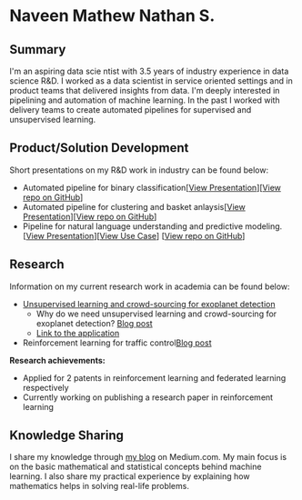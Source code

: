 # Naveen Mathew Nathan S.

## Summary

I'm an aspiring data scie ntist with 3.5 years of industry experience in data science R&D. I worked as a data scientist in service oriented settings and in product teams that delivered insights from data. I'm deeply interested in pipelining and automation of machine learning. In the past I worked with delivery teams to create automated pipelines for supervised and unsupervised learning.

## Product/Solution Development

Short presentations on my R&D work in industry can be found below:

- Automated pipeline for binary classification[[View Presentation](supervised_slides.html)][[View repo on GitHub](https://github.com/SNaveenMathew/EnsembleModel)]
- Automated pipeline for clustering and basket anlaysis[[View Presentation](unsupervised_slides.html)][[View repo on GitHub](https://github.com/SNaveenMathew/AutomatedClustering)]
- Pipeline for natural language understanding and predictive modeling. [[View Presentation](text_classification_presentation.html)][[View Use Case](text_classification_use_case.html)] [[View repo on GitHub](https://github.com/SNaveenMathew/TextMining)]

## Research

Information on my current research work in academia can be found below:

- [Unsupervised learning and crowd-sourcing for exoplanet detection](https://snaveenmathew.github.io/Unsupervised-Exoplanet/)
    - Why do we need unsupervised learning and crowd-sourcing   for exoplanet detection? [Blog post]()
    - [Link to the application](https://snaveenmathew.shinyapps.io/unsupervised_exoplanet/)
- Reinforcement learning for traffic control[Blog post](https://medium.com/@pg13s_nathan/lessons-from-my-internship-and-immediate-aftermath-40edacfa0b85)

**Research achievements:**

- Applied for 2 patents in reinforcement learning and federated learning respectively
- Currently working on publishing a research paper in reinforcement learning

## Knowledge Sharing

I share my knowledge through [my blog](https://medium.com/@pg13s_nathan/) on Medium.com. My main focus is on the basic mathematical and statistical concepts behind machine learning. I also share my practical experience by explaining how mathematics helps in solving real-life problems.